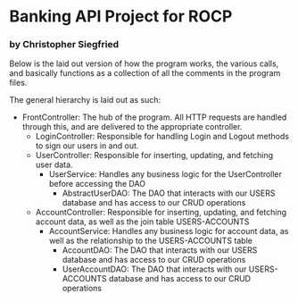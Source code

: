 # Banking API Project for ROCP
### by Christopher Siegfried

Below is the laid out version of how the program works, the various calls, and basically functions as a collection of all the comments in the program files.

The general hierarchy is laid out as such:
* FrontController: The hub of the program. All HTTP requests are handled through this, and are delivered to the appropriate controller.	
  * LoginController: Responsible for handling Login and Logout methods to sign our users in and out.
  * UserController: Responsible for inserting, updating, and fetching user data.
    * UserService: Handles any business logic for the UserController before accessing the DAO
      * AbstractUserDAO: The DAO that interacts with our USERS database and has access to our CRUD operations
  * AccountController: Responsible for inserting, updating, and fetching account data, as well as the join table USERS-ACCOUNTS
    * AccountService: Handles any business logic for account data, as well as the relationship to the USERS-ACCOUNTS table
      * AccountDAO: The DAO that interacts with our USERS database  and has access to our CRUD operations
      * UserAccountDAO: The DAO that interacts with our USERS-ACCOUNTS database and has access to our CRUD operations